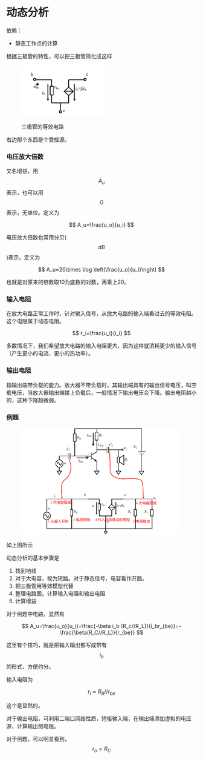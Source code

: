 # 动态分析

依赖：

* 静态工作点的计算

根据三极管的特性，可以把三极管简化成这样

<figure><img src="../.gitbook/assets/image (26).png" alt=""><figcaption><p>三极管的等效电路</p></figcaption></figure>

右边那个东西是个受控源。

### 电压放大倍数

又名增益，用$$A_u$$表示，也可以用$$G$$表示，无单位。定义为

$$
A_u=\frac{u_o}{u_i}
$$

电压放大倍数也常用分贝($$dB$$)表示，定义为

$$
A_u=20\times \log \left(\frac{u_o}{u_i}\right)
$$

也就是对原来的倍数取10为底数的对数，再乘上20。

### 输入电阻

在放大电路正常工作时，针对输入信号，从放大电路的输入端看过去的等效电阻。这个电阻属于动态电阻。

$$
r_i=\frac{u_i}{i_i}
$$

多数情况下，我们希望放大电路的输入电阻更大，因为这样就消耗更少的输入信号（产生更小的电流、更小的热功率）。

### 输出电阻

指输出端带负载的能力。放大器不带负载时，其输出端具有的输出信号电压，叫空载电压，当放大器输出端接上负载后，一般情况下输出电压会下降。输出电阻越小的，这种下降越微弱。

### 例题

<figure><img src="../.gitbook/assets/image (27).png" alt=""><figcaption></figcaption></figure>

如上图所示

动态分析的基本步骤是

1. 找到地线
2. 对于大电容，视为短路。对于静态信号，电容看作开路。
3. 把三极管用等效模型代替
4. 整理电路图，计算输入电阻和输出电阻
5. 计算增益

对于例题中电路，显然有

$$
A_u=\frac{u_o}{u_i}=\frac{-\beta i_b (R_c//R_L)}{i_br_{be}}=-\frac{\beta(R_C//R_L)}{r_{be}}
$$

这里有个技巧，就是把输入输出都写成带有$$i_b$$的形式，方便约分。

输入电阻为

$$
r_i=R_B//r_{be}
$$

这个是显然的。

对于输出电阻，可利用二端口网络性质，短接输入端，在输出端添加虚拟的电压源，计算输出侧电阻。

对于例题，可以明显看到，$$r_o=R_C$$
